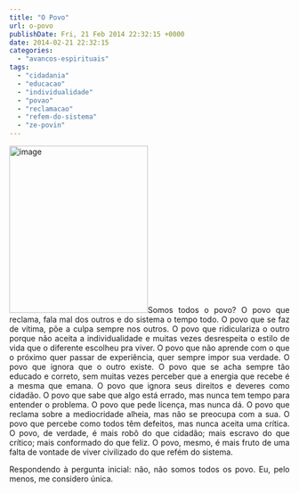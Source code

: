 ```yaml
---
title: "O Povo"
url: o-povo
publishDate: Fri, 21 Feb 2014 22:32:15 +0000
date: 2014-02-21 22:32:15
categories: 
  - "avancos-espirituais"
tags: 
  - "cidadania"
  - "educacao"
  - "individualidade"
  - "povao"
  - "reclamacao"
  - "refem-do-sistema"
  - "ze-povin"
---
```

<p style="text-align: justify;"><a href="http://www.gabi.blog.br/wp-content/uploads/2014/02/image.jpg"><img class="alignleft size-medium wp-image-1474" alt="image" src="http://www.gabi.blog.br/wp-content/uploads/2014/02/image-249x300.jpg" width="249" height="300" /></a>Somos todos o povo? O povo que reclama, fala mal dos outros e do sistema o tempo todo. O povo que se faz de vítima, põe a culpa sempre nos outros. O povo que ridiculariza o outro porque não aceita a individualidade e muitas vezes desrespeita o estilo de vida que o diferente escolheu pra viver. O povo que não aprende com o que o próximo quer passar de experiência, quer sempre impor sua verdade. O povo que ignora que o outro existe. O povo que se acha sempre tão educado e correto, sem muitas vezes perceber que a energia que recebe é a mesma que emana. O povo que ignora seus direitos e deveres como cidadão. O povo que sabe que algo está errado, mas nunca tem tempo para entender o problema. O povo que pede licença, mas nunca dá. O povo que reclama sobre a mediocridade alheia, mas não se preocupa com a sua. O povo que percebe como todos têm defeitos, mas nunca aceita uma crítica. O povo, de verdade, é mais robô do que cidadão; mais escravo do que crítico; mais conformado do que feliz. O povo, mesmo, é mais fruto de uma falta de vontade de viver civilizado do que refém do sistema.</p>
<p style="text-align: justify;">Respondendo à pergunta inicial: não, não somos todos os povo. Eu, pelo menos, me considero única.</p>
